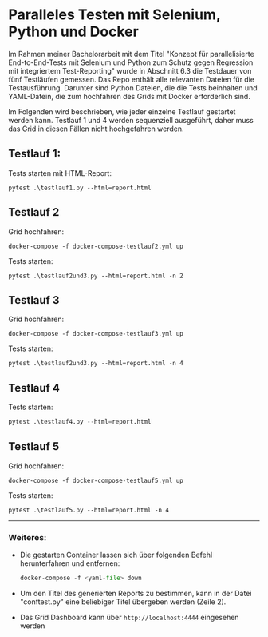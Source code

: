 # Paralleles Testen mit Selenium, Python und Docker

Im Rahmen meiner Bachelorarbeit mit dem Titel "Konzept für parallelisierte End-to-End-Tests
mit Selenium und Python zum Schutz gegen Regression mit integriertem Test-Reporting" wurde in Abschnitt 6.3 die Testdauer von fünf Testläufen gemessen. Das Repo enthält alle relevanten Dateien für die Testausführung. Darunter sind Python Dateien, die die Tests beinhalten und YAML-Datein, die zum hochfahren des Grids mit Docker erforderlich sind.

Im Folgenden wird beschrieben, wie jeder einzelne Testlauf gestartet werden kann. Testlauf 1 und 4 werden sequenziell ausgeführt, daher muss das Grid in diesen Fällen nicht hochgefahren werden.

## Testlauf 1:

Tests starten mit HTML-Report: 
```
pytest .\testlauf1.py --html=report.html
```

## Testlauf 2
Grid hochfahren: 
```
docker-compose -f docker-compose-testlauf2.yml up
```

Tests starten: 
```
pytest .\testlauf2und3.py --html=report.html -n 2
```

## Testlauf 3
Grid hochfahren: 
```
docker-compose -f docker-compose-testlauf3.yml up
```

Tests starten: 
```
pytest .\testlauf2und3.py --html=report.html -n 4
```

## Testlauf 4
Tests starten: 
```python
pytest .\testlauf4.py --html=report.html
```

## Testlauf 5
Grid hochfahren: 
```
docker-compose -f docker-compose-testlauf5.yml up
```

Tests starten: 
```
pytest .\testlauf5.py --html=report.html -n 4
```

----------

### Weiteres:
- Die gestarten Container lassen sich über folgenden Befehl herunterfahren und entfernen:

    ```python
    docker-compose -f <yaml-file> down
    ```

- Um den Titel des generierten Reports zu bestimmen, kann in der Datei "conftest.py" eine beliebiger Titel übergeben werden (Zeile 2).

- Das Grid Dashboard kann über ```http://localhost:4444``` eingesehen werden














